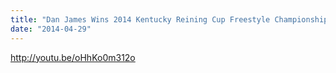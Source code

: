 ```yaml
---
title: "Dan James Wins 2014 Kentucky Reining Cup Freestyle Championship"
date: "2014-04-29"
---
```


http://youtu.be/oHhKo0m312o
